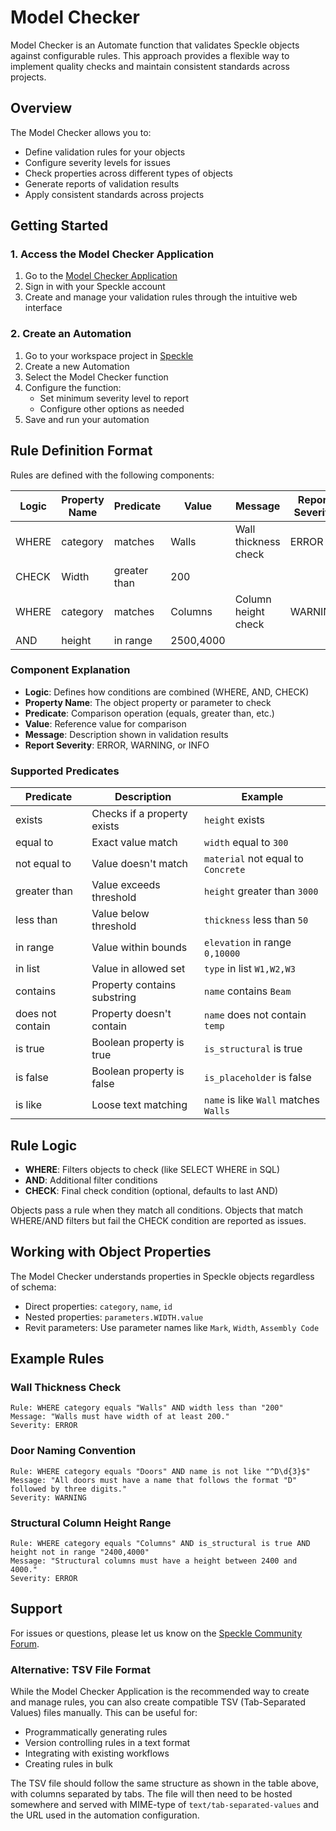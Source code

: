 # Model Checker

Model Checker is an Automate function that validates Speckle objects against configurable rules. This approach provides a flexible way to implement quality checks and maintain consistent standards across projects.

## Overview

The Model Checker allows you to:

- Define validation rules for your objects
- Configure severity levels for issues
- Check properties across different types of objects
- Generate reports of validation results
- Apply consistent standards across projects

## Getting Started

### 1. Access the Model Checker Application

1. Go to the [Model Checker Application](https://model-checker.speckle.systems)
2. Sign in with your Speckle account
3. Create and manage your validation rules through the intuitive web interface

### 2. Create an Automation

1. Go to your workspace project in [Speckle](https://app.speckle.systems/)
2. Create a new Automation
3. Select the Model Checker function
4. Configure the function:
   - Set minimum severity level to report
   - Configure other options as needed
5. Save and run your automation

## Rule Definition Format

Rules are defined with the following components:

| Logic | Property Name | Predicate    | Value     | Message              | Report Severity |
| ----- | ------------- | ------------ | --------- | -------------------- | --------------- |
| WHERE | category      | matches      | Walls     | Wall thickness check | ERROR           |
| CHECK | Width         | greater than | 200       |                      |                 |
| WHERE | category      | matches      | Columns   | Column height check  | WARNING         |
| AND   | height        | in range     | 2500,4000 |                      |                 |

### Component Explanation

- **Logic**: Defines how conditions are combined (WHERE, AND, CHECK)
- **Property Name**: The object property or parameter to check
- **Predicate**: Comparison operation (equals, greater than, etc.)
- **Value**: Reference value for comparison
- **Message**: Description shown in validation results
- **Report Severity**: ERROR, WARNING, or INFO

### Supported Predicates

| Predicate        | Description                 | Example                               |
| ---------------- | --------------------------- | ------------------------------------- |
| exists           | Checks if a property exists | `height` exists                       |
| equal to         | Exact value match           | `width` equal to `300`                |
| not equal to     | Value doesn't match         | `material` not equal to `Concrete`    |
| greater than     | Value exceeds threshold     | `height` greater than `3000`          |
| less than        | Value below threshold       | `thickness` less than `50`            |
| in range         | Value within bounds         | `elevation` in range `0,10000`        |
| in list          | Value in allowed set        | `type` in list `W1,W2,W3`             |
| contains         | Property contains substring | `name` contains `Beam`                |
| does not contain | Property doesn't contain    | `name` does not contain `temp`        |
| is true          | Boolean property is true    | `is_structural` is true               |
| is false         | Boolean property is false   | `is_placeholder` is false             |
| is like          | Loose text matching         | `name` is like `Wall` matches `Walls` |

## Rule Logic

- **WHERE**: Filters objects to check (like SELECT WHERE in SQL)
- **AND**: Additional filter conditions
- **CHECK**: Final check condition (optional, defaults to last AND)

Objects pass a rule when they match all conditions. Objects that match WHERE/AND filters but fail the CHECK condition are reported as issues.

## Working with Object Properties

The Model Checker understands properties in Speckle objects regardless of schema:

- Direct properties: `category`, `name`, `id`
- Nested properties: `parameters.WIDTH.value`
- Revit parameters: Use parameter names like `Mark`, `Width`, `Assembly Code`

## Example Rules

### Wall Thickness Check

```
Rule: WHERE category equals "Walls" AND width less than "200"
Message: "Walls must have width of at least 200."
Severity: ERROR
```

### Door Naming Convention

```
Rule: WHERE category equals "Doors" AND name is not like "^D\d{3}$"
Message: "All doors must have a name that follows the format "D" followed by three digits."
Severity: WARNING
```

### Structural Column Height Range

```
Rule: WHERE category equals "Columns" AND is_structural is true AND height not in range "2400,4000"
Message: "Structural columns must have a height between 2400 and 4000."
Severity: ERROR
```

## Support

For issues or questions, please let us know on the [Speckle Community Forum](https://speckle.community/).

### Alternative: TSV File Format

While the Model Checker Application is the recommended way to create and manage rules, you can also create compatible TSV (Tab-Separated Values) files manually. This can be useful for:

- Programmatically generating rules
- Version controlling rules in a text format
- Integrating with existing workflows
- Creating rules in bulk

The TSV file should follow the same structure as shown in the table above, with columns separated by tabs. The file will then need to be hosted somewhere and served with MIME-type of `text/tab-separated-values` and the URL used in the automation configuration.
